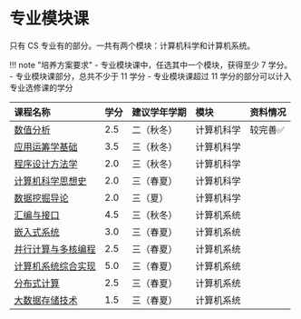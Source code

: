 # 专业模块课

只有 CS 专业有的部分。一共有两个模块：计算机科学和计算机系统。

!!! note "培养方案要求"
    - 专业模块课中，任选其中一个模块，获得至少 7 学分。
    - 专业模块课部分，总共不少于 11 学分
    - 专业模块课超过 11 学分的部分可以计入专业选修课的学分

<style>
.md-typeset table:not([class]) th {
    min-width: 1em;
}
</style>

<div style="text-align: center" markdown="1">

|课程名称|学分|建议学年学期|模块|资料情况|
|:--|:--|:--|:--|:--|
|[数值分析](numerical_analysis/)|2.5|二（秋冬）|计算机科学|较完善✅|
|[应用运筹学基础](applied_operations_research/)|3.5|三（秋冬）|计算机科学||
|[程序设计方法学](programming_principle/)|2.0|三（秋冬）|计算机科学||
|[计算机科学思想史](history_of_cs_ideas/)|2.0|三（春夏）|计算机科学||
|[数据挖掘导论](data_mining/)|2.0|三（夏）|计算机科学||
|[汇编与接口](assembly_interface/)|4.5|三（秋冬）|计算机系统||
|[嵌入式系统](embedded_system/)|3.0|三（春夏）|计算机系统||
|[并行计算与多核编程](parallel_computing/)|2.5|三（春夏）|计算机系统||
|[计算机系统综合实现](system_comprehensive_practice/)|5.0|三（春夏）|计算机系统||
|[分布式计算](distributed_computing/)|2.5|三（春夏）|计算机系统||
|[大数据存储技术](big_data_storage/)|1.5|三（春夏）|计算机系统||

</div>